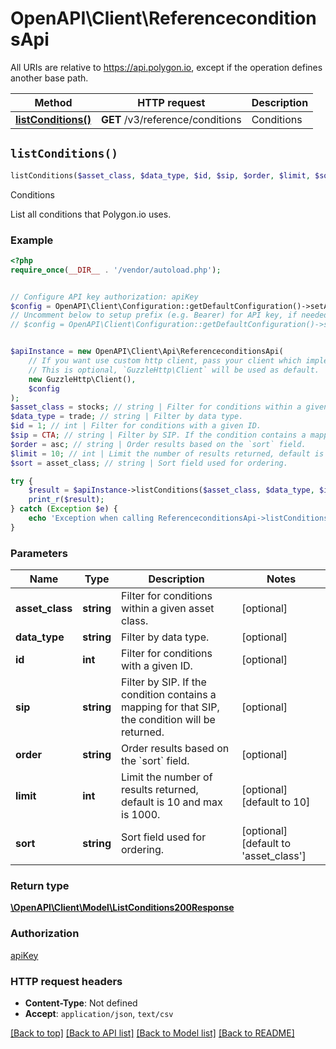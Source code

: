 # OpenAPI\Client\ReferenceconditionsApi

All URIs are relative to https://api.polygon.io, except if the operation defines another base path.

| Method | HTTP request | Description |
| ------------- | ------------- | ------------- |
| [**listConditions()**](ReferenceconditionsApi.md#listConditions) | **GET** /v3/reference/conditions | Conditions |


## `listConditions()`

```php
listConditions($asset_class, $data_type, $id, $sip, $order, $limit, $sort): \OpenAPI\Client\Model\ListConditions200Response
```

Conditions

List all conditions that Polygon.io uses.

### Example

```php
<?php
require_once(__DIR__ . '/vendor/autoload.php');


// Configure API key authorization: apiKey
$config = OpenAPI\Client\Configuration::getDefaultConfiguration()->setApiKey('apiKey', 'YOUR_API_KEY');
// Uncomment below to setup prefix (e.g. Bearer) for API key, if needed
// $config = OpenAPI\Client\Configuration::getDefaultConfiguration()->setApiKeyPrefix('apiKey', 'Bearer');


$apiInstance = new OpenAPI\Client\Api\ReferenceconditionsApi(
    // If you want use custom http client, pass your client which implements `GuzzleHttp\ClientInterface`.
    // This is optional, `GuzzleHttp\Client` will be used as default.
    new GuzzleHttp\Client(),
    $config
);
$asset_class = stocks; // string | Filter for conditions within a given asset class.
$data_type = trade; // string | Filter by data type.
$id = 1; // int | Filter for conditions with a given ID.
$sip = CTA; // string | Filter by SIP. If the condition contains a mapping for that SIP, the condition will be returned.
$order = asc; // string | Order results based on the `sort` field.
$limit = 10; // int | Limit the number of results returned, default is 10 and max is 1000.
$sort = asset_class; // string | Sort field used for ordering.

try {
    $result = $apiInstance->listConditions($asset_class, $data_type, $id, $sip, $order, $limit, $sort);
    print_r($result);
} catch (Exception $e) {
    echo 'Exception when calling ReferenceconditionsApi->listConditions: ', $e->getMessage(), PHP_EOL;
}
```

### Parameters

| Name | Type | Description  | Notes |
| ------------- | ------------- | ------------- | ------------- |
| **asset_class** | **string**| Filter for conditions within a given asset class. | [optional] |
| **data_type** | **string**| Filter by data type. | [optional] |
| **id** | **int**| Filter for conditions with a given ID. | [optional] |
| **sip** | **string**| Filter by SIP. If the condition contains a mapping for that SIP, the condition will be returned. | [optional] |
| **order** | **string**| Order results based on the &#x60;sort&#x60; field. | [optional] |
| **limit** | **int**| Limit the number of results returned, default is 10 and max is 1000. | [optional] [default to 10] |
| **sort** | **string**| Sort field used for ordering. | [optional] [default to &#39;asset_class&#39;] |

### Return type

[**\OpenAPI\Client\Model\ListConditions200Response**](../Model/ListConditions200Response.md)

### Authorization

[apiKey](../../README.md#apiKey)

### HTTP request headers

- **Content-Type**: Not defined
- **Accept**: `application/json`, `text/csv`

[[Back to top]](#) [[Back to API list]](../../README.md#endpoints)
[[Back to Model list]](../../README.md#models)
[[Back to README]](../../README.md)
